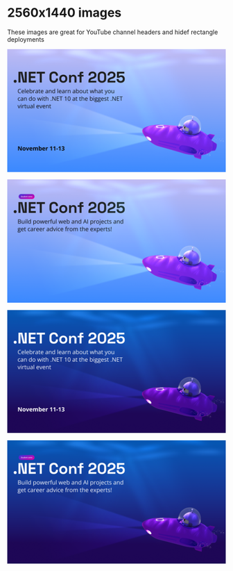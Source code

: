 # 2560x1440 images

These images are great for YouTube channel headers and hidef rectangle deployments

![Light Mode 1](./light%20mode.png)

![Light Mode 2](./light%20mode-1.png)

![Dark Mode 1](./dark%20mode.png)

![Dark Mode 2](./dark%20mode-1.png)